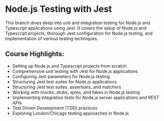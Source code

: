 # Node.js Testing with Jest

This branch dives deep into unit and integration testing for Node.js and Typescript applications using Jest. It covers the setup of Node.js and Typescript projects, thorough Jest configuration for Node.js testing, and implementation of various testing techniques.

## Course Highlights:

- Setting up Node.js and Typescript projects from scratch
- Comprehensive unit testing with Jest for Node.js applications
- Configuring Jest parameters for Node.js testing
- Structuring Jest test suites for Node.js applications
- Structuring Jest test suites, assertions, and matchers
- Working with mocks, stubs, spies, and fakes in Node.js testing
- Implementing integration tests for Node.js server applications and REST APIs
- Test Driven Development (TDD) practices
- Exploring London/Chicago testing approaches in Node.js
